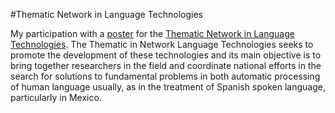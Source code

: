 #Thematic Network in Language Technologies

My participation with a [poster](http://ltl.inaoep.mx/~eventos/RedTTL/pmwiki.php?n=Main.Carteles2015) for the [Thematic Network in Language Technologies](http://ltl.inaoep.mx/~eventos/RedTTL/pmwiki.php?n=Main.HomePage). 
The Thematic in Network Language Technologies seeks to promote the development of these technologies and its main objective is to bring together researchers in the field and coordinate national efforts in the search for solutions to fundamental problems in both automatic processing of human language usually, as in the treatment of Spanish spoken language, particularly in Mexico.

